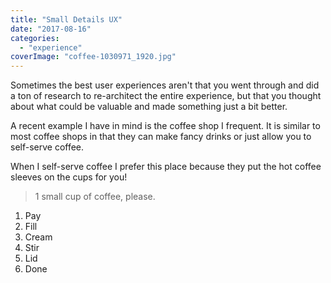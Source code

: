 ```yaml
---
title: "Small Details UX"
date: "2017-08-16"
categories: 
  - "experience"
coverImage: "coffee-1030971_1920.jpg"
---
```


Sometimes the best user experiences aren't that you went through and did a ton of research to re-architect the entire experience, but that you thought about what could be valuable and made something just a bit better.

A recent example I have in mind is the coffee shop I frequent. It is similar to most coffee shops in that they can make fancy drinks or just allow you to self-serve coffee.

When I self-serve coffee I prefer this place because they put the hot coffee sleeves on the cups for you!

> 1 small cup of coffee, please.

1. Pay
2. Fill
3. Cream
4. Stir
5. Lid
6. Done
